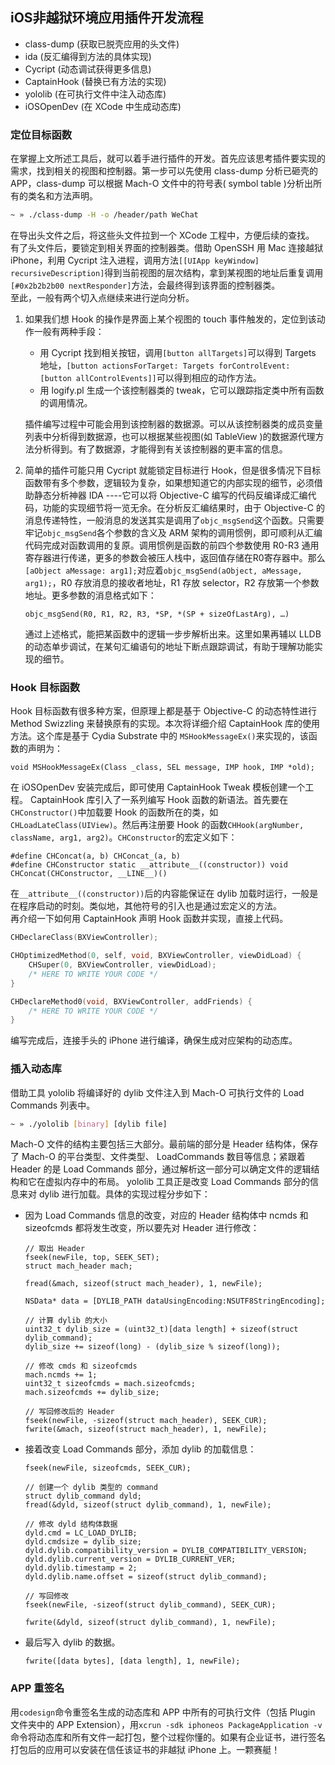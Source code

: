 ## iOS非越狱环境应用插件开发流程     
* class-dump (获取已脱壳应用的头文件)
* ida (反汇编得到方法的具体实现)
* Cycript (动态调试获得更多信息)
* CaptainHook (替换已有方法的实现)
* yololib (在可执行文件中注入动态库)
* iOSOpenDev (在 XCode 中生成动态库)

### 定位目标函数     
在掌握上文所述工具后，就可以着手进行插件的开发。首先应该思考插件要实现的需求，找到相关的视图和控制器。第一步可以先使用 class-dump 分析已砸壳的 APP，class-dump 可以根据 Mach-O 文件中的符号表( symbol table )分析出所有的类名和方法声明。 
    
```bash
~ » ./class-dump -H -o /header/path WeChat
```
<!-- more -->
在导出头文件之后，将这些头文件拉到一个 XCode 工程中，方便后续的查找。     
有了头文件后，要锁定到相关界面的控制器类。借助 OpenSSH 用 Mac 连接越狱 iPhone，利用 Cycript 注入进程，调用方法`[[UIApp keyWindow] recursiveDescription]`得到当前视图的层次结构，拿到某视图的地址后重复调用`[#0x2b2b2b00 nextResponder]`方法，会最终得到该界面的控制器类。    
至此，一般有两个切入点继续来进行逆向分析。      

1. 如果我们想 Hook 的操作是界面上某个视图的 touch 事件触发的，定位到该动作一般有两种手段：     

	* 用 Cycript 找到相关按钮，调用`[button allTargets]`可以得到 Targets 地址，`[button actionsForTarget: Targets forControlEvent: [button allControlEvents]]`可以得到相应的动作方法。      
	* 用 logify.pl 生成一个该控制器类的 tweak，它可以跟踪指定类中所有函数的调用情况。   

	插件编写过程中可能会用到该控制器的数据源。可以从该控制器类的成员变量列表中分析得到数据源，也可以根据某些视图(如 TableView )的数据源代理方法分析得到。有了数据源，才能得到有关该控制器的更丰富的信息。
	
2. 简单的插件可能只用 Cycript 就能锁定目标进行 Hook，但是很多情况下目标函数带有多个参数，逻辑较为复杂，如果想知道它的内部实现的细节，必须借助静态分析神器 IDA ----它可以将 Objective-C 编写的代码反编译成汇编代码，功能的实现细节将一览无余。在分析反汇编结果时，由于 Objective-C 的消息传递特性，一般消息的发送其实是调用了`objc_msgSend`这个函数。只需要牢记`objc_msgSend`各个参数的含义及 ARM 架构的调用惯例，即可顺利从汇编代码完成对函数调用的复原。调用惯例是函数的前四个参数使用 R0-R3 通用寄存器进行传递，更多的参数会被压人栈中，返回值存储在R0寄存器中。那么`[aObject aMessage: arg1];`对应着`objc_msgSend(aObject, aMessage, arg1);`，R0 存放消息的接收者地址，R1 存放 selector，R2 存放第一个参数地址。更多参数的消息格式如下：

	```
	objc_msgSend(R0, R1, R2, R3, *SP, *(SP + sizeOfLastArg), …)
	```
	通过上述格式，能把某函数中的逻辑一步步解析出来。这里如果再辅以 LLDB 的动态单步调试，在某句汇编语句的地址下断点跟踪调试，有助于理解功能实现的细节。

### Hook 目标函数       
Hook 目标函数有很多种方案，但原理上都是基于 Objective-C 的动态特性进行 Method Swizzling 来替换原有的实现。本次将详细介绍 CaptainHook 库的使用方法。这个库是基于 Cydia Substrate 中的 `MSHookMessageEx()`来实现的，该函数的声明为：

```
void MSHookMessageEx(Class _class, SEL message, IMP hook, IMP *old);
```
在 iOSOpenDev 安装完成后，即可使用 CaptainHook Tweak 模板创建一个工程。 CaptainHook 库引入了一系列编写 Hook 函数的新语法。首先要在`CHConstructor()`中加载要 Hook 的函数所在的类，如`CHLoadLateClass(UIView)`。然后再注册要 Hook 的函数`CHHook(argNumber, className, arg1, arg2)`。`CHConstructor`的宏定义如下：

```
#define CHConcat(a, b) CHConcat_(a, b)
#define CHConstructor static __attribute__((constructor)) void CHConcat(CHConstructor, __LINE__)()
```
在`__attribute__((constructor))`后的内容能保证在 dylib 加载时运行，一般是在程序启动的时刻。类似地，其他符号的引入也是通过宏定义的方法。     
再介绍一下如何用 CaptainHook 声明 Hook 函数并实现，直接上代码。       

```c
CHDeclareClass(BXViewController);

CHOptimizedMethod(0, self, void, BXViewController, viewDidLoad) {
    CHSuper(0, BXViewController, viewDidLoad);
    /* HERE TO WRITE YOUR CODE */
}

CHDeclareMethod0(void, BXViewController, addFriends) {
    /* HERE TO WRITE YOUR CODE */
}
```

编写完成后，连接手头的 iPhone 进行编译，确保生成对应架构的动态库。      

### 插入动态库        
借助工具 yololib 将编译好的 dylib 文件注入到 Mach-O 可执行文件的 Load Commands 列表中。       

```bash
~ » ./yololib [binary] [dylib file]
```
Mach-O 文件的结构主要包括三大部分。最前端的部分是 Header 结构体，保存了 Mach-O 的平台类型、文件类型、 LoadCommands 数目等信息；紧跟着 Header 的是 Load Commands 部分，通过解析这一部分可以确定文件的逻辑结构和它在虚拟内存中的布局。 yololib 工具正是改变 Load Commands 部分的信息来对 dylib 进行加载。具体的实现过程分步如下：

* 因为 Load Commands 信息的改变，对应的 Header 结构体中 ncmds 和 sizeofcmds 都将发生改变，所以要先对 Header 进行修改： 

	```
	// 取出 Header
	fseek(newFile, top, SEEK_SET);
	struct mach_header mach;
    
	fread(&mach, sizeof(struct mach_header), 1, newFile);
    
	NSData* data = [DYLIB_PATH dataUsingEncoding:NSUTF8StringEncoding];

	// 计算 dylib 的大小
	uint32_t dylib_size = (uint32_t)[data length] + sizeof(struct dylib_command);
	dylib_size += sizeof(long) - (dylib_size % sizeof(long));    

	// 修改 cmds 和 sizeofcmds
	mach.ncmds += 1;
	uint32_t sizeofcmds = mach.sizeofcmds;
	mach.sizeofcmds += dylib_size;

	// 写回修改后的 Header
	fseek(newFile, -sizeof(struct mach_header), SEEK_CUR);
	fwrite(&mach, sizeof(struct mach_header), 1, newFile);
	```
* 接着改变 Load Commands 部分，添加 dylib 的加载信息：

	```
 	fseek(newFile, sizeofcmds, SEEK_CUR);
 	
    // 创建一个 dylib 类型的 command
    struct dylib_command dyld;
    fread(&dyld, sizeof(struct dylib_command), 1, newFile);
    
    // 修改 dyld 结构体数据
    dyld.cmd = LC_LOAD_DYLIB;
    dyld.cmdsize = dylib_size;
    dyld.dylib.compatibility_version = DYLIB_COMPATIBILITY_VERSION;
    dyld.dylib.current_version = DYLIB_CURRENT_VER;
    dyld.dylib.timestamp = 2;
    dyld.dylib.name.offset = sizeof(struct dylib_command);
    
    // 写回修改
    fseek(newFile, -sizeof(struct dylib_command), SEEK_CUR);
    
    fwrite(&dyld, sizeof(struct dylib_command), 1, newFile);
	```
* 最后写入 dylib 的数据。

	```
	fwrite([data bytes], [data length], 1, newFile);
	```

### APP 重签名       
用`codesign`命令重签名生成的动态库和 APP 中所有的可执行文件（包括 Plugin 文件夹中的 APP Extension），用`xcrun -sdk iphoneos PackageApplication -v`命令将动态库和所有文件一起打包，整个过程你懂的。如果有企业证书，进行签名打包后的应用可以安装在信任该证书的非越狱 iPhone 上。一颗赛艇！
